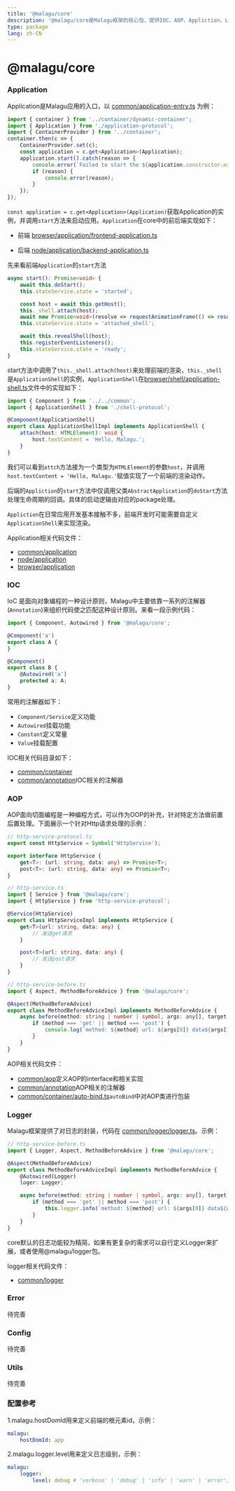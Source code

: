 ```yaml
---
title: '@malagu/core'
description: '@malagu/core是Malagu框架的核心包，提供IOC、AOP、Appliction、Logger、Error等抽象定义和实现以及相关工具方法。'
type: package
lang: zh-CN
---
```


# @malagu/core

### Application

Application是Malagu应用的入口，以 [common/application-entry.ts](https://github.com/cellbang/malagu/blob/master/packages/core/src/common/application/application-entry.ts) 为例：

```typescript
import { container } from '../container/dynamic-container';
import { Application } from './application-protocol';
import { ContainerProvider } from '../container';
container.then(c => {
    ContainerProvider.set(c);
    const application = c.get<Application>(Application);
    application.start().catch(reason => {
        console.error(`Failed to start the ${application.constructor.name}.`);
        if (reason) {
            console.error(reason);
        }
    });
});
```

`const application = c.get<Application>(Application)`获取Application的实例，并调用`start`方法来启动应用。`Application`在core中的前后端实现如下：

- 前端 [browser/application/frontend-application.ts](https://github.com/cellbang/malagu/blob/master/packages/core/src/browser/application/frontend-application.ts)

- 后端 [node/application/backend-application.ts](https://github.com/cellbang/malagu/blob/master/packages/core/src/node/application/backend-application.ts)

先来看前端`Application`的`start`方法

```typescript
async start(): Promise<void> {
    await this.doStart();
    this.stateService.state = 'started';

    const host = await this.getHost();
    this._shell.attach(host);
    await new Promise<void>(resolve => requestAnimationFrame(() => resolve()));
    this.stateService.state = 'attached_shell';

    await this.revealShell(host);
    this.registerEventListeners();
    this.stateService.state = 'ready';
}
```

start方法中调用了`this._shell.attach(host)`来处理前端的渲染，`this._shell`是`ApplicationShell`的实例，`ApplicationShell`在[browser/shell/application-shell.ts](https://github.com/cellbang/malagu/blob/master/packages/core/src/browser/shell/application-shell.ts)文件中的实现如下：

```typescript
import { Component } from '../../common';
import { ApplicationShell } from './shell-protocol';

@Component(ApplicationShell)
export class ApplicationShellImpl implements ApplicationShell {
    attach(host: HTMLElement): void {
        host.textContent = 'Hello, Malagu.';
    }
}
```

我们可以看到`attch`方法接为一个类型为`HTMLElement`的参数`host`，并调用`host.textContent = 'Hello, Malagu.'`赋值实现了一个前端的渲染动作。

后端的`Appliction`的`start`方法中仅调用父类`AbstractApplication`的`doStart`方法处理生命周期的回调。具体的启动逻辑由对应的package处理。

`Appliction`在日常应用开发基本接触不多，前端开发时可能需要自定义`ApplicationShell`来实现渲染。

Application相关代码文件：
- [common/application](https://github.com/cellbang/malagu/tree/master/packages/core/src/common/application)
- [node/application](https://github.com/cellbang/malagu/tree/master/packages/core/src/node/application)
- [browser/application](https://github.com/cellbang/malagu/tree/master/packages/core/src/browser/application)

### IOC
IoC 是面向对象编程的一种设计原则，Malagu中主要依靠一系列的注解器(`Annotation`)来组织代码使之匹配这种设计原则。来看一段示例代码：

```typescript
import { Component, Autowired } from '@malagu/core';

@Component('a')
export class A {
}

@Component()
export class B {
    @Autowired('a')
    protected a: A;
}
```

常用的注解器如下：

- `Component/Service`定义功能
- `Autowired`挂载功能
- `Constant`定义常量
- `Value`挂载配置

IOC相关代码目录如下：
- [common/container](https://github.com/cellbang/malagu/tree/master/packages/core/src/common/container)
- [common/annotation](https://github.com/cellbang/malagu/tree/master/packages/core/src/common/annotation)IOC相关的注解器

### AOP
AOP面向切面编程是一种编程方式，可以作为OOP的补充，针对特定方法做前置后置处理。下面展示一个针对Http请求处理的示例：

```typescript
// http-service-protocol.ts
export const HttpService = Symbol('HttpService');

export interface HttpService {
    get<T>: (url: string, data: any) => Promise<T>;
    post<T>: (url: string, data: any) => Promise<T>;
}
```

```typescript
// http-service.ts
import { Service } from '@malagu/core';
import { HttpService } from 'http-service-protocol';

@Service(HttpService)
export class HttpServiceImpl implements HttpService {
    get<T>(url: string, data: any) {
        // 发送get请求
    }

    post<T>(url: string, data: any) {
        // 发送post请求
    }
}
```

```typescript
// http-service-before.ts
import { Aspect, MethodBeforeAdvice } from '@malagu/core';

@Aspect(MethodBeforeAdvice)
export class MethodBeforeAdviceImpl implements MethodBeforeAdvice {
    async before(method: string | number | symbol, args: any[], target: any): Promise<void> {
        if (method === 'get' || method === 'post') {
            console.log(`method: ${method} url: ${args[0]} data${args[1]}`);
        }
    }
}
```
AOP相关代码文件：
- [common/aop](https://github.com/cellbang/malagu/tree/master/packages/core/src/common/aop)定义AOP的interface和相关实现
- [common/annotation](https://github.com/cellbang/malagu/tree/master/packages/core/src/common/annotation)AOP相关的注解器
- [common/container/auto-bind.ts](https://github.com/cellbang/malagu/blob/master/packages/core/src/common/container/auto-bind.ts)`autoBind`中对AOP类进行包装

### Logger
Malagu框架提供了对日志的封装，代码在 [common/logger/logger.ts](https://github.com/cellbang/malagu/blob/master/packages/core/src/common/logger/logger.ts)。示例：

```typescript
// http-service-before.ts
import { Logger, Aspect, MethodBeforeAdvice } from '@malagu/core';

@Aspect(MethodBeforeAdvice)
export class MethodBeforeAdviceImpl implements MethodBeforeAdvice {
    @Autowired(Logger)
    loger: Logger;

    async before(method: string | number | symbol, args: any[], target: any): Promise<void> {
        if (method === 'get' || method === 'post') {
            this.logger.info(`method: ${method} url: ${args[0]} data${args[1]}`);
        }
    }
}
```
core默认的日志功能较为精简，如果有更复杂的需求可以自行定义Logger来扩展，或者使用@malagu/logger包。

logger相关代码文件：
- [common/logger](https://github.com/cellbang/malagu/tree/master/packages/core/src/common/logger)

### Error
待完善

### Config
待完善

### Utils
待完善

### 配置参考

1.malagu.hostDomId用来定义前端的根元素id，示例：

```yaml
malagu:
    hostDomId: app
```

2.malagu.logger.level用来定义日志级别，示例：

```yaml
malagu:
    logger:
        level: debug # 'verbose' | 'debug' | 'info' | 'warn' | 'error';
```
